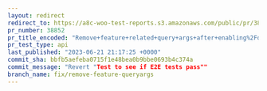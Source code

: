 ```yaml
---
layout: redirect
redirect_to: https://a8c-woo-test-reports.s3.amazonaws.com/public/pr/38852/api/index.html
pr_number: 38852
pr_title_encoded: "Remove+feature+related+query+args+after+enabling%2Fdisabling+it"
pr_test_type: api
last_published: "2023-06-21 21:17:25 +0000"
commit_sha: bbfb5aefeba0715f1e48bea0b9bbe0693b4c374a
commit_message: "Revert "Test to see if E2E tests pass""
branch_name: fix/remove-feature-queryargs
---
```

